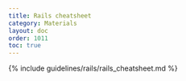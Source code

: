```yaml
---
title: Rails cheatsheet
category: Materials
layout: doc
order: 1011
toc: true
---
```


{% include guidelines/rails/rails_cheatsheet.md %}
